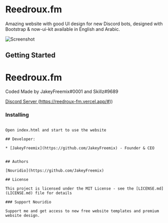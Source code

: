 # Reedroux.fm

Amazing website with good UI design for new Discord bots, designed with Bootstrap & now-ui-kit available in English and Arabic.

![Screenshot](https://media.discordapp.net/attachments/1066042616589852747/1078776878422302850/ffe4c22736db513ac77b184c41688856.png?width=1086&height=634)

## Getting Started

# Reedroux.fm

Coded Made by JakeyFreemix#0001 and Skillz#9689

[Discord Server ](https://discord.gg/bX9JQPBcpy)
(https://reedroux-fm.vercel.app/#))

### Installing


```

Open index.html and start to use the website 

## Developer:

* [JakeyFreemix](https://github.com/JakeyFreemix) - Founder & CEO


## Authors

[Nouridio](https://github.com/JakeyFreemix)

## License

This project is licensed under the MIT License - see the [LICENSE.md](LICENSE.md) file for details

### Support Nouridio

Support me and get access to new free website templates and premium website design.

